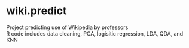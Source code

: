 # wiki.predict
Project predicting use of Wikipedia by professors  
R code includes data cleaning, PCA, logisitic regression, LDA, QDA, and KNN
